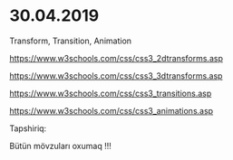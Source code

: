 # 30.04.2019

Transform, Transition, Animation

https://www.w3schools.com/css/css3_2dtransforms.asp

https://www.w3schools.com/css/css3_3dtransforms.asp

https://www.w3schools.com/css/css3_transitions.asp

https://www.w3schools.com/css/css3_animations.asp


Tapshiriq: 

Bütün mövzuları oxumaq !!!
